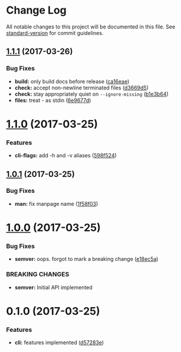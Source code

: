 # Change Log

All notable changes to this project will be documented in this file. See [standard-version](https://github.com/conventional-changelog/standard-version) for commit guidelines.

<a name="1.1.1"></a>
## [1.1.1](https://github.com/zkat/srisum/compare/v1.1.0...v1.1.1) (2017-03-26)


### Bug Fixes

* **build:** only build docs before release ([ca16eae](https://github.com/zkat/srisum/commit/ca16eae))
* **check:** accept non-newline terminated files ([d3669d5](https://github.com/zkat/srisum/commit/d3669d5))
* **check:** stay appropriately quiet on `--ignore-missing` ([b1e3b64](https://github.com/zkat/srisum/commit/b1e3b64))
* **files:** treat - as stdin ([6e9677d](https://github.com/zkat/srisum/commit/6e9677d))



<a name="1.1.0"></a>
# [1.1.0](https://github.com/zkat/srisum/compare/v1.0.1...v1.1.0) (2017-03-25)


### Features

* **cli-flags:** add -h and -v aliases ([598f524](https://github.com/zkat/srisum/commit/598f524))



<a name="1.0.1"></a>
## [1.0.1](https://github.com/zkat/srisum/compare/v1.0.0...v1.0.1) (2017-03-25)


### Bug Fixes

* **man:** fix manpage name ([1f58f03](https://github.com/zkat/srisum/commit/1f58f03))



<a name="1.0.0"></a>
# [1.0.0](https://github.com/zkat/srisum/compare/v0.1.0...v1.0.0) (2017-03-25)


### Bug Fixes

* **semver:** oops. forgot to mark a breaking change ([e18ec5a](https://github.com/zkat/srisum/commit/e18ec5a))


### BREAKING CHANGES

* **semver:** Initial API implemented



<a name="0.1.0"></a>
# 0.1.0 (2017-03-25)


### Features

* **cli:** features implemented ([d57283e](https://github.com/zkat/srisum/commit/d57283e))
